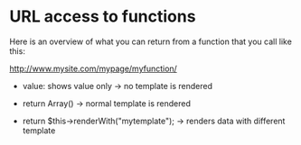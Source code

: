# URL access to functions

Here is an overview of what you can return from a function that you call like this:

http://www.mysite.com/mypage/myfunction/


*  value: shows value only -> no template is rendered

*  return Array() -> normal template is rendered

*  return $this->renderWith("mytemplate"); -> renders data with different template


